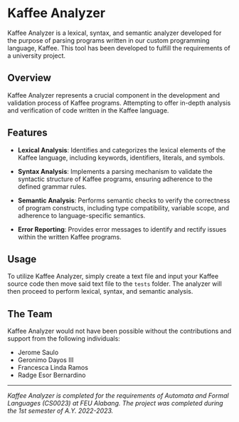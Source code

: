 # Kaffee Analyzer

Kaffee Analyzer is a lexical, syntax, and semantic analyzer developed for the purpose of parsing programs written in our custom programming language, Kaffee. This tool has been developed to fulfill the requirements of a university project.

## Overview

Kaffee Analyzer represents a crucial component in the development and validation process of Kaffee programs. Attempting to offer in-depth analysis and verification of code written in the Kaffee language.

## Features

- **Lexical Analysis**: Identifies and categorizes the lexical elements of the Kaffee language, including keywords, identifiers, literals, and symbols.
  
- **Syntax Analysis**: Implements a parsing mechanism to validate the syntactic structure of Kaffee programs, ensuring adherence to the defined grammar rules.
  
- **Semantic Analysis**: Performs semantic checks to verify the correctness of program constructs, including type compatibility, variable scope, and adherence to language-specific semantics.
  
- **Error Reporting**: Provides error messages to identify and rectify issues within the written Kaffee programs.

## Usage

To utilize Kaffee Analyzer, simply create a text file and input your Kaffee source code then move said text file to the `tests` folder. The analyzer will then proceed to perform lexical, syntax, and semantic analysis.

## The Team

Kaffee Analyzer would not have been possible without the contributions and support from the following individuals:

- Jerome Saulo
- Geronimo Dayos III
- Francesca Linda Ramos
- Radge Esor Bernardino

---

*Kaffee Analyzer is completed for the requirements of Automata and Formal Languages (CS0023) at FEU Alabang. The project was completed during the 1st semester of A.Y. 2022-2023.*
